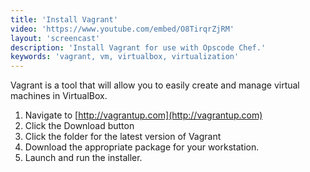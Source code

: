 ```yaml
---
title: 'Install Vagrant'
video: 'https://www.youtube.com/embed/O8TirqrZjRM'
layout: 'screencast'
description: 'Install Vagrant for use with Opscode Chef.'
keywords: 'vagrant, vm, virtualbox, virtualization'
---
```


Vagrant is a tool that will allow you to easily create and manage virtual machines in VirtualBox.

1. Navigate to [http://vagrantup.com](http://vagrantup.com)
1. Click the Download button
1. Click the folder for the latest version of Vagrant
1. Download the appropriate package for your workstation.
1. Launch and run the installer.

